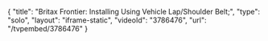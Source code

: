 {
    "title": "Britax Frontier: Installing Using Vehicle Lap\/Shoulder Belt;",
    "type": "solo",
    "layout": "iframe-static",
    "videoId": "3786476",
    "url": "\/tvpembed\/3786476"
}